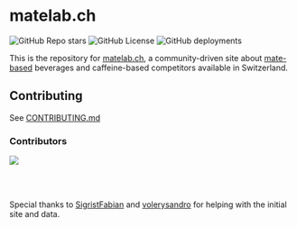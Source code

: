 # matelab.ch

![GitHub Repo stars](https://img.shields.io/github/stars/rtfmkiesel/matelab) ![GitHub License](https://img.shields.io/github/license/rtfmkiesel/matelab) ![GitHub deployments](https://img.shields.io/github/deployments/rtfmkiesel/matelab/github-pages?label=deployment)

This is the repository for [matelab.ch](https://matelab.ch), a community-driven site about [mate-based](https://en.wikipedia.org/wiki/Mate_(drink)) beverages and caffeine-based competitors available in Switzerland.

## Contributing

See [CONTRIBUTING.md](CONTRIBUTING.md)

### Contributors

<a href="https://github.com/rtfmkiesel/matelab/graphs/contributors">
  <img src="https://contrib.rocks/image?repo=rtfmkiesel/matelab" />
</a>

<br><br>

Special thanks to [SigristFabian](https://x.com/SigristFabian) and [volerysandro](https://x.com/volerysandro) for helping with the initial site and data.

